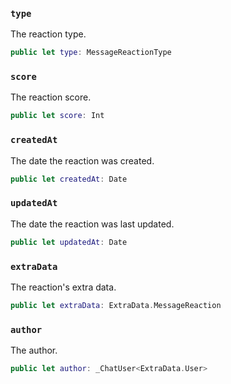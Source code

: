 
### `type`

The reaction type.

``` swift
public let type: MessageReactionType
```

### `score`

The reaction score.

``` swift
public let score: Int
```

### `createdAt`

The date the reaction was created.

``` swift
public let createdAt: Date
```

### `updatedAt`

The date the reaction was last updated.

``` swift
public let updatedAt: Date
```

### `extraData`

The reaction's extra data.

``` swift
public let extraData: ExtraData.MessageReaction
```

### `author`

The author.

``` swift
public let author: _ChatUser<ExtraData.User>

